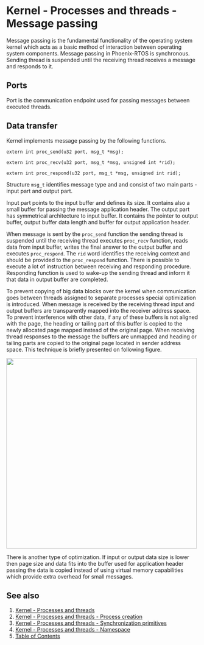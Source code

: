# Kernel - Processes and threads - Message passing

Message passing is the fundamental functionality of the operating system kernel which acts as a basic method of interaction between operating system components. Message passing in Phoenix-RTOS is synchronous. Sending thread is suspended until the receiving thread receives a message and responds to it.

## Ports

Port is the communication endpoint used for passing messages between executed threads.


## Data transfer
Kernel implements message passing by the following functions.

>
    extern int proc_send(u32 port, msg_t *msg);
>
    extern int proc_recv(u32 port, msg_t *msg, unsigned int *rid);
>
    extern int proc_respond(u32 port, msg_t *msg, unsigned int rid);

Structure `msg_t` identifies message type and and consist of two main parts - input part and output part.

Input part points to the input buffer and defines its size. It contains also a small buffer for passing the message application header. The output part has symmetrical architecture to input buffer. It contains the pointer to output buffer, output buffer data length and buffer for output application header.

When message is sent by the `proc_send` function the sending thread is suspended until the receiving thread executes `proc_recv` function, reads data from input buffer, writes the final answer to the output buffer and executes `proc_respond`. The `rid` word identifies the receiving context and should be provided to the `proc_respond` function. There is possible to execute a lot of instruction between receiving and responding procedure. Responding function is used to wake-up the sending thread and inform it that data in output buffer are completed.

To prevent copying of big data blocks over the kernel when communication goes between threads assigned to separate processes special optimization is introduced. When message is received by the receiving thread input and output buffers are transparently mapped into the receiver address space. To prevent interference with other data, if any of these buffers is not aligned with the page, the heading or tailing part of this buffer is copied to the newly allocated page mapped instead of the original page. When receiving thread responses to the message the buffers are unmapped and heading or tailing parts are copied to the original page located in sender address space. This technique is briefly presented on following figure.

<img src="http://r.dcs.redcdn.pl/http/o2/phoesys/documentation/proc-msg1.png" style=" width: 500px">

There is another type of optimization. If input or output data size is lower then page size and data fits into the buffer used for application header passing the data is copied instead of using virtual memory capabilities which provide extra overhead for small messages.
 


## See also

1. [Kernel - Processes and threads](README.MD)
2. [Kernel - Processes and threads - Process creation](forking.md)
3. [Kernel - Processes and threads - Synchronization primitives](sync.md)
4. [Kernel - Processes and threads - Namespace](namespace.md)
5. [Table of Contents](../../README.md)
